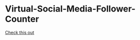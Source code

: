 # Virtual-Social-Media-Follower-Counter

<a href="https://keyuljain.github.io/Virtual-Social-Media-Follower-Counter/">Check this out</a>
